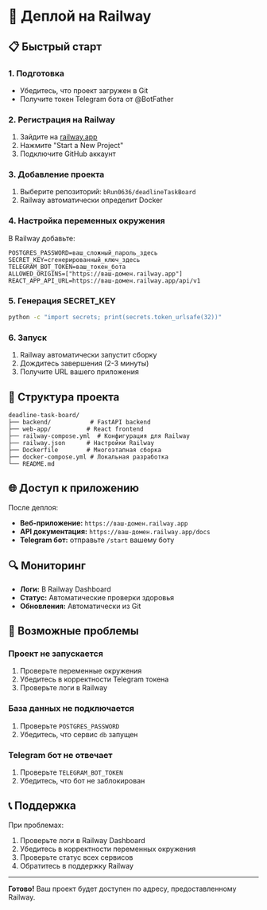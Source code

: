 # 🚀 Деплой на Railway

## 📋 Быстрый старт

### 1. **Подготовка**
- Убедитесь, что проект загружен в Git
- Получите токен Telegram бота от @BotFather

### 2. **Регистрация на Railway**
1. Зайдите на [railway.app](https://railway.app)
2. Нажмите "Start a New Project"
3. Подключите GitHub аккаунт

### 3. **Добавление проекта**
1. Выберите репозиторий: `bRun0636/deadlineTaskBoard`
2. Railway автоматически определит Docker

### 4. **Настройка переменных окружения**
В Railway добавьте:
```env
POSTGRES_PASSWORD=ваш_сложный_пароль_здесь
SECRET_KEY=сгенерированный_ключ_здесь
TELEGRAM_BOT_TOKEN=ваш_токен_бота
ALLOWED_ORIGINS=["https://ваш-домен.railway.app"]
REACT_APP_API_URL=https://ваш-домен.railway.app/api/v1
```

### 5. **Генерация SECRET_KEY**
```bash
python -c "import secrets; print(secrets.token_urlsafe(32))"
```

### 6. **Запуск**
1. Railway автоматически запустит сборку
2. Дождитесь завершения (2-3 минуты)
3. Получите URL вашего приложения

## 🔧 Структура проекта

```
deadline-task-board/
├── backend/           # FastAPI backend
├── web-app/          # React frontend
├── railway-compose.yml  # Конфигурация для Railway
├── railway.json      # Настройки Railway
├── Dockerfile        # Многоэтапная сборка
├── docker-compose.yml # Локальная разработка
└── README.md
```

## 🌐 Доступ к приложению

После деплоя:
- **Веб-приложение:** `https://ваш-домен.railway.app`
- **API документация:** `https://ваш-домен.railway.app/docs`
- **Telegram бот:** отправьте `/start` вашему боту

## 🔍 Мониторинг

- **Логи:** В Railway Dashboard
- **Статус:** Автоматические проверки здоровья
- **Обновления:** Автоматически из Git

## 🚨 Возможные проблемы

### Проект не запускается
1. Проверьте переменные окружения
2. Убедитесь в корректности Telegram токена
3. Проверьте логи в Railway

### База данных не подключается
1. Проверьте `POSTGRES_PASSWORD`
2. Убедитесь, что сервис `db` запущен

### Telegram бот не отвечает
1. Проверьте `TELEGRAM_BOT_TOKEN`
2. Убедитесь, что бот не заблокирован

## 📞 Поддержка

При проблемах:
1. Проверьте логи в Railway Dashboard
2. Убедитесь в корректности переменных окружения
3. Проверьте статус всех сервисов
4. Обратитесь в поддержку Railway

---

**Готово!** Ваш проект будет доступен по адресу, предоставленному Railway. 